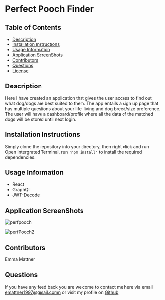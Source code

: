 # Perfect Pooch Finder

## Table of Contents

* [Description](#description)
* [Installation Instructions](#installation-instructions)
* [Usage Information](#usage-information)
* [Application ScreenShots](#application-screenShots)
* [Contributors](#contributors)
* [Questions](#questions)
* [License](#license)

## Description 
Here I have created an application that gives the user access to find out what dog/dogs are best suited to them. The app entails a sign up page that has multiple questions about your life, living and dog breed/size preference. The user will have a dashboard/profile where all the data of the matched dogs will be stored until next login. 

## Installation Instructions
Simply clone the repository into your directory, then right click and run Open Intergrated Terminal, run ``'npm install'`` to install the required dependencies.


## Usage Information
 * React
 * GraphQl
 * JWT-Decode
 
## Application ScreenShots
![perfpooch](https://user-images.githubusercontent.com/78684306/129529365-65f2798d-c6ce-488c-97e3-1acce39f543c.png)

![perfPooch2](https://user-images.githubusercontent.com/78684306/129530091-a2cb875d-319d-45af-97ef-719ddeb4ac75.png)

 

## Contributors
Emma Mattner

## Questions
If you have any feed back you are welcome to contact me here via email [emattner1997@gmail.comn](mailto;emattner1997@gmail.com) or visit my profile on [Github](https://github.com/emmattner) 
